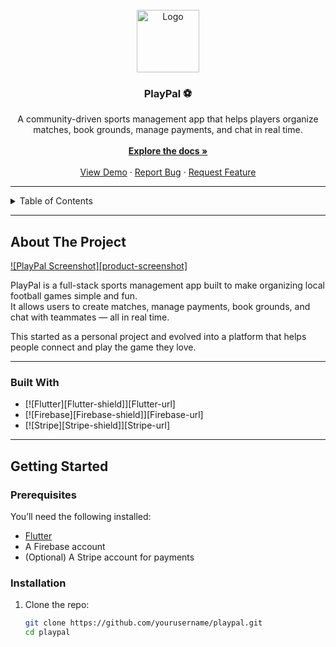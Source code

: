 <!-- PROJECT LOGO -->
<br />
<div align="center">
  <a href="https://github.com/yourusername/playpal">
    <img src="images/logo.png" alt="Logo" width="100" height="100">
  </a>

  <h3 align="center">PlayPal ⚽</h3>

  <p align="center">
    A community-driven sports management app that helps players organize matches, book grounds, manage payments, and chat in real time.
    <br />
    <br />
    <a href="https://github.com/yourusername/playpal"><strong>Explore the docs »</strong></a>
    <br />
    <br />
    <a href="https://github.com/yourusername/playpal">View Demo</a>
    ·
    <a href="https://github.com/yourusername/playpal/issues/new?labels=bug&template=bug-report---.md">Report Bug</a>
    ·
    <a href="https://github.com/yourusername/playpal/issues/new?labels=enhancement&template=feature-request---.md">Request Feature</a>
  </p>
</div>

---

<!-- TABLE OF CONTENTS -->
<details>
  <summary>Table of Contents</summary>
  <ol>
    <li><a href="#about-the-project">About The Project</a></li>
    <li><a href="#built-with">Built With</a></li>
    <li><a href="#getting-started">Getting Started</a></li>
    <li><a href="#roadmap">Roadmap</a></li>
    <li><a href="#contributing">Contributing</a></li>
    <li><a href="#license">License</a></li>
    <li><a href="#contact">Contact</a></li>
  </ol>
</details>

---

## About The Project

[![PlayPal Screenshot][product-screenshot]](https://github.com/yourusername/playpal)

PlayPal is a full-stack sports management app built to make organizing local football games simple and fun.  
It allows users to create matches, manage payments, book grounds, and chat with teammates — all in real time.

This started as a personal project and evolved into a platform that helps people connect and play the game they love.

---

### Built With

* [![Flutter][Flutter-shield]][Flutter-url]
* [![Firebase][Firebase-shield]][Firebase-url]
* [![Stripe][Stripe-shield]][Stripe-url]

---

## Getting Started

### Prerequisites

You’ll need the following installed:
- [Flutter](https://docs.flutter.dev/get-started/install)
- A Firebase account
- (Optional) A Stripe account for payments

### Installation

1. Clone the repo:
   ```bash
   git clone https://github.com/yourusername/playpal.git
   cd playpal

